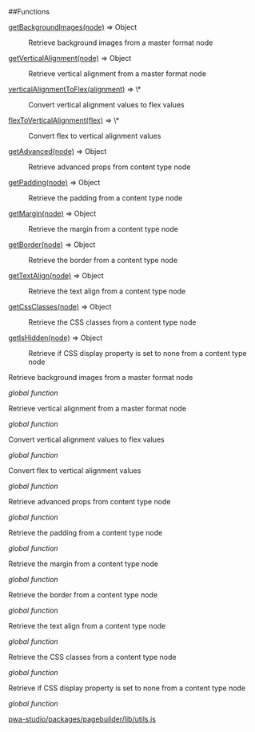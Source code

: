 ##Functions

<dl>
<dt><a href="#getBackgroundImages">getBackgroundImages(node)</a> ⇒ <inlineCode>Object</inlineCode></dt>
<dd>

Retrieve background images from a master format node

</dd>
<dt><a href="#getVerticalAlignment">getVerticalAlignment(node)</a> ⇒ <inlineCode>Object</inlineCode></dt>
<dd>

Retrieve vertical alignment from a master format node

</dd>
<dt><a href="#verticalAlignmentToFlex">verticalAlignmentToFlex(alignment)</a> ⇒ <inlineCode>\*</inlineCode></dt>
<dd>

Convert vertical alignment values to flex values

</dd>
<dt><a href="#flexToVerticalAlignment">flexToVerticalAlignment(flex)</a> ⇒ <inlineCode>\*</inlineCode></dt>
<dd>

Convert flex to vertical alignment values

</dd>
<dt><a href="#getAdvanced">getAdvanced(node)</a> ⇒ <inlineCode>Object</inlineCode></dt>
<dd>

Retrieve advanced props from content type node

</dd>
<dt><a href="#getPadding">getPadding(node)</a> ⇒ <inlineCode>Object</inlineCode></dt>
<dd>

Retrieve the padding from a content type node

</dd>
<dt><a href="#getMargin">getMargin(node)</a> ⇒ <inlineCode>Object</inlineCode></dt>
<dd>

Retrieve the margin from a content type node

</dd>
<dt><a href="#getBorder">getBorder(node)</a> ⇒ <inlineCode>Object</inlineCode></dt>
<dd>

Retrieve the border from a content type node

</dd>
<dt><a href="#getTextAlign">getTextAlign(node)</a> ⇒ <inlineCode>Object</inlineCode></dt>
<dd>

Retrieve the text align from a content type node

</dd>
<dt><a href="#getCssClasses">getCssClasses(node)</a> ⇒ <inlineCode>Object</inlineCode></dt>
<dd>

Retrieve the CSS classes from a content type node

</dd>
<dt><a href="#getIsHidden">getIsHidden(node)</a> ⇒ <inlineCode>Object</inlineCode></dt>
<dd>

Retrieve if CSS display property is set to none from a content type node

</dd>
</dl>


Retrieve background images from a master format node

*global* *function*

Retrieve vertical alignment from a master format node

*global* *function*

Convert vertical alignment values to flex values

*global* *function*

Convert flex to vertical alignment values

*global* *function*

Retrieve advanced props from content type node

*global* *function*

Retrieve the padding from a content type node

*global* *function*

Retrieve the margin from a content type node

*global* *function*

Retrieve the border from a content type node

*global* *function*

Retrieve the text align from a content type node

*global* *function*

Retrieve the CSS classes from a content type node

*global* *function*

Retrieve if CSS display property is set to none from a content type node

*global* *function*


[pwa-studio/packages/pagebuilder/lib/utils.js](https://github.com/magento/pwa-studio/blob/develop/packages/pagebuilder/lib/utils.js)